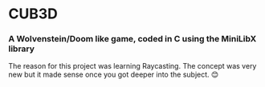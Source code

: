 # CUB3D
### A Wolvenstein/Doom like game, coded in C using the MiniLibX library

The reason for this project was learning Raycasting. The concept was very new but it made sense once you got deeper into the subject. 😊
